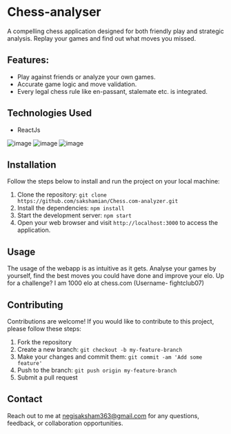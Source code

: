 # Chess-analyser
A compelling chess application designed for both friendly play and strategic analysis. Replay your games and find out what moves you missed.

## Features:

- Play against friends or analyze your own games.
- Accurate game logic and move validation.
- Every legal chess rule like en-passant, stalemate etc. is integrated.

## Technologies Used

- ReactJs

![image](https://github.com/sakshamian/Chess.com-analyzer/assets/90832897/1e083028-2fdc-40d6-b840-df4cf1ddc85d)
![image](https://github.com/sakshamian/Chess.com-analyzer/assets/90832897/9add46ee-96c2-4d93-9613-703583b78e03)
![image](https://github.com/sakshamian/Chess.com-analyzer/assets/90832897/e0c815cd-59f5-4bfc-96bb-af3678a112a8)

## Installation

Follow the steps below to install and run the project on your local machine:

1. Clone the repository: `git clone https://github.com/sakshamian/Chess.com-analyzer.git`
2. Install the dependencies: `npm install`
3. Start the development server: `npm start`
4. Open your web browser and visit `http://localhost:3000` to access the application.

## Usage

The usage of the webapp is as intuitive as it gets. Analyse your games by yourself, find the best moves you could have done and improve your elo. Up for a challenge? I am 1000 elo at chess.com (Username- fightclub07)

## Contributing

Contributions are welcome! If you would like to contribute to this project, please follow these steps:

1. Fork the repository
2. Create a new branch: `git checkout -b my-feature-branch`
3. Make your changes and commit them: `git commit -am 'Add some feature'`
4. Push to the branch: `git push origin my-feature-branch`
5. Submit a pull request

## Contact

Reach out to me at <negisaksham363@gmail.com> for any questions, feedback, or collaboration opportunities.

